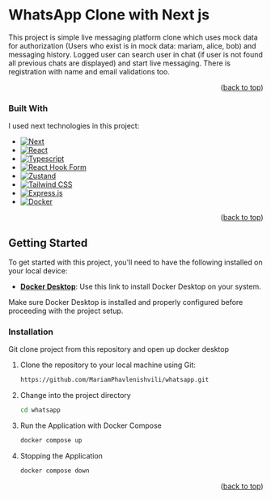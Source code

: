 # WhatsApp Clone with Next js

This project is simple live messaging platform clone which uses mock data for authorization (Users who exist is in mock data: mariam, alice, bob) and messaging history. Logged user can search user in chat (if user is not found all previous chats are displayed) and start live messaging. There is registration with name and email validations too.

<p align="right">(<a href="#readme-top">back to top</a>)</p>



### Built With

I used next technologies in this project:

* [![Next][Next.js]][Next-url]
* [![React][React.js]][React-url]
* [![Typescript][Typescript]][Typescript-url]
* [![React Hook Form][React Hook Form]][React Hook Form-url]
* [![Zustand][Zustand]][Zustand-url]
* [![Tailwind CSS][Tailwind CSS]][Tailwind CSS-url]
* [![Express.js][Express.js]][Express.js-url]
* [![Docker][Docker]][Docker-url]



<p align="right">(<a href="#readme-top">back to top</a>)</p>



<!-- GETTING STARTED -->

## Getting Started

To get started with this project, you'll need to have the following installed on your local device:

- **[Docker Desktop](https://docs.docker.com/get-docker/)**: Use this link to install Docker Desktop on your system.

Make sure Docker Desktop is installed and properly configured before proceeding with the project setup.


### Installation

Git clone project from this repository and open up docker desktop

1. Clone the repository to your local machine using Git:
   ```sh
   https://github.com/MariamPhavlenishvili/whatsapp.git
   ```
2. Change into the project directory
   ```sh
   cd whatsapp
   ```
3. Run the Application with Docker Compose
    ```sh
    docker compose up
    ```
4. Stopping the Application
    ```sh
    docker compose down
    ```

<p align="right">(<a href="#readme-top">back to top</a>)</p>


<!-- MARKDOWN LINKS & IMAGES -->
<!-- https://www.markdownguide.org/basic-syntax/#reference-style-links -->

[Next.js]: https://img.shields.io/badge/next.js-000000?style=for-the-badge&logo=nextdotjs&logoColor=white
[Next-url]: https://nextjs.org/
[React.js]: https://img.shields.io/badge/React-20232A?style=for-the-badge&logo=react&logoColor=61DAFB
[React-url]: https://reactjs.org/
[TypeScript]: https://img.shields.io/badge/TypeScript-007ACC?style=for-the-badge&logo=typescript&logoColor=white
[TypeScript-url]: https://www.typescriptlang.org/
[Docker]: https://img.shields.io/badge/Docker-2496ED?style=for-the-badge&logo=docker&logoColor=white
[Docker-url]: https://www.docker.com/
[React Hook Form]: https://img.shields.io/badge/React_Hook_Form-EC5990?style=for-the-badge&logo=react&logoColor=white
[React Hook Form-url]: https://react-hook-form.com/
[Zustand]: https://img.shields.io/badge/Zustand-007ACC?style=for-the-badge&logo=react&logoColor=white
[Zustand-url]: https://github.com/pmndrs/zustand
[Tailwind CSS]: https://img.shields.io/badge/Tailwind_CSS-06B6D4?style=for-the-badge&logo=tailwindcss&logoColor=white
[Tailwind CSS-url]: https://tailwindcss.com/
[Express.js]: https://img.shields.io/badge/Express.js-000000?style=for-the-badge&logo=express&logoColor=white
[Express.js-url]: https://expressjs.com/



